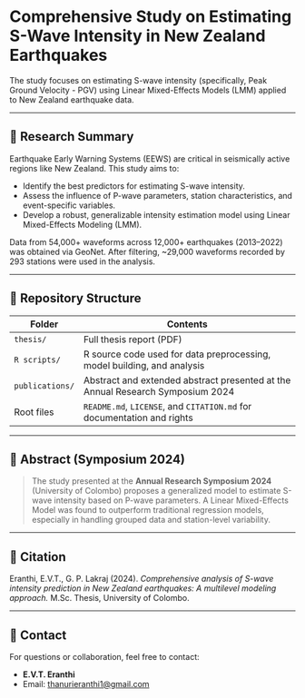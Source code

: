 # Comprehensive Study on Estimating S-Wave Intensity in New Zealand Earthquakes

The study focuses on estimating S-wave intensity (specifically, Peak Ground Velocity - PGV) using Linear Mixed-Effects Models (LMM) applied to New Zealand earthquake data.

---

## 🧠 Research Summary

Earthquake Early Warning Systems (EEWS) are critical in seismically active regions like New Zealand. This study aims to:
- Identify the best predictors for estimating S-wave intensity.
- Assess the influence of P-wave parameters, station characteristics, and event-specific variables.
- Develop a robust, generalizable intensity estimation model using Linear Mixed-Effects Modeling (LMM).

Data from 54,000+ waveforms across 12,000+ earthquakes (2013–2022) was obtained via GeoNet. After filtering, ~29,000 waveforms recorded by 293 stations were used in the analysis.

---

## 📁 Repository Structure

| Folder          | Contents                                                                 |
|----------------|--------------------------------------------------------------------------|
| `thesis/`       | Full thesis report (PDF)                                         |
| `R scripts/`      | R source code used for data preprocessing, model building, and analysis  |
| `publications/` | Abstract and extended abstract presented at the Annual Research Symposium 2024 |
| Root files      | `README.md`, `LICENSE`, and `CITATION.md` for documentation and rights   |



---

## 📜 Abstract (Symposium 2024)

> The study presented at the **Annual Research Symposium 2024** (University of Colombo) proposes a generalized model to estimate S-wave intensity based on P-wave parameters. A Linear Mixed-Effects Model was found to outperform traditional regression models, especially in handling grouped data and station-level variability.

---

## 📘 Citation

Eranthi, E.V.T., G. P. Lakraj (2024). *Comprehensive analysis of S-wave intensity prediction in New Zealand earthquakes: A multilevel modeling approach.* M.Sc. Thesis, University of Colombo.

---

## 🔗 Contact

For questions or collaboration, feel free to contact:
- **E.V.T. Eranthi**
- Email: thanurieranthi1@gmail.com
